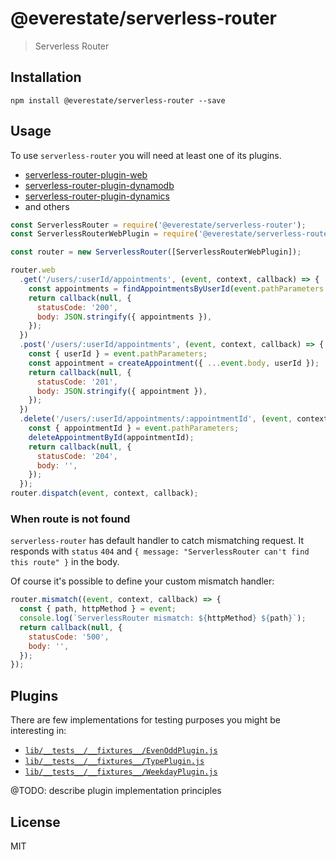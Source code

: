 # @everestate/serverless-router

> Serverless Router

## Installation

```
npm install @everestate/serverless-router --save
```

## Usage

To use `serverless-router` you will need at least one of its plugins.

* [serverless-router-plugin-web](https://github.com/everestate/serverless-router-plugin-web)
* [serverless-router-plugin-dynamodb ](https://github.com/everestate/serverless-router-plugin-dynamodb)
* [serverless-router-plugin-dynamics](https://github.com/everestate/serverless-router-plugin-dynamics)
* and others


```javascript
const ServerlessRouter = require('@everestate/serverless-router');
const ServerlessRouterWebPlugin = require('@everestate/serverless-router-plugin-web');

const router = new ServerlessRouter([ServerlessRouterWebPlugin]);

router.web
  .get('/users/:userId/appointments', (event, context, callback) => {
    const appointments = findAppointmentsByUserId(event.pathParameters.userId);
    return callback(null, {
      statusCode: '200',
      body: JSON.stringify({ appointments }),
    });
  })
  .post('/users/:userId/appointments', (event, context, callback) => {
    const { userId } = event.pathParameters;
    const appointment = createAppointment({ ...event.body, userId });
    return callback(null, {
      statusCode: '201',
      body: JSON.stringify({ appointment }),
    });
  })
  .delete('/users/:userId/appointments/:appointmentId', (event, context, callback) => {
    const { appointmentId } = event.pathParameters;
    deleteAppointmentById(appointmentId);
    return callback(null, {
      statusCode: '204',
      body: '',
    });
  });
router.dispatch(event, context, callback);
```

### When route is not found

`serverless-router` has default handler to catch mismatching request.
It responds with `status` `404` and `{ message: "ServerlessRouter can't find this route" }` in the body.

Of course it's possible to define your custom mismatch handler:

```javascript
router.mismatch((event, context, callback) => {
  const { path, httpMethod } = event;
  console.log(`ServerlessRouter mismatch: ${httpMethod} ${path}`);
  return callback(null, {
    statusCode: '500',
    body: '',
  });
});
```

## Plugins

There are few implementations for testing purposes you might be interesting in:
  * [`lib/__tests__/__fixtures__/EvenOddPlugin.js`](https://github.com/everestate/serverless-router/blob/master/lib/__tests__/__fixtures__/EvenOddPlugin.js)
  * [`lib/__tests__/__fixtures__/TypePlugin.js`](https://github.com/everestate/serverless-router/blob/master/lib/__tests__/__fixtures__/TypePlugin.js)
  * [`lib/__tests__/__fixtures__/WeekdayPlugin.js`](https://github.com/everestate/serverless-router/blob/master/lib/__tests__/__fixtures__/WeekdayPlugin.js)

@TODO: describe plugin implementation principles

## License

MIT
